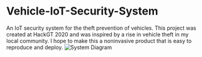 # Vehicle-IoT-Security-System
An IoT security system for the theft prevention of vehicles.  This project was created at HackGT 2020 and was inspired by a rise in vehicle theft in my local community. I hope to make this a noninvasive product that is easy to reproduce and deploy. 
![System Diagram](https://github.com/origamiNDroid/Vehicle-IoT-Security-System/Vehicle-IoT-Security.jpg)
